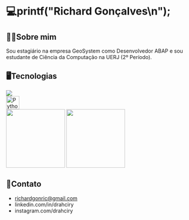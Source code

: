 # 💻printf("Richard Gonçalves\n");

## 👨‍💻Sobre mim
Sou estagiário na empresa GeoSystem como Desenvolvedor ABAP e sou estudante de Ciência da Computação na UERJ (2º Período).

## 🖥️Tecnologias
<img src="https://skillicons.dev/icons?i=python,c,cpp,java" />
<div>
  <img height="36rem" src="https://skillicons.dev/icons?i=python,c,cpp,java,mysql" 
       title="Python, C, C++, Java and SQL."/>
</div>

<div>  
  <img height="160rem" src="https://github-profile-summary-cards.vercel.app/api/cards/stats?username=drahciry&theme=github_dark"/>
  <img height="160rem" src="https://github-profile-summary-cards.vercel.app/api/cards/profile-details?username=drahciry&theme=github_dark"/>
</div> 

## 📧Contato
- richardgonric@gmail.com
- linkedin.com/in/drahciry
- instagram.com/drahciry
<!--
**drahciry/drahciry** is a ✨ _special_ ✨ repository because its `README.md` (this file) appears on your GitHub profile.

Here are some ideas to get you started:

- 🔭 I’m currently working on ...
- 🌱 I’m currently learning ...
- 👯 I’m looking to collaborate on ...
- 🤔 I’m looking for help with ...
- 💬 Ask me about ...
- 📫 How to reach me: ...
- 😄 Pronouns: ...
- ⚡ Fun fact: ...
-->
